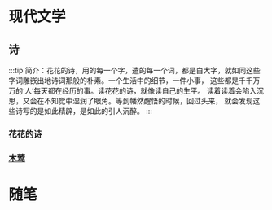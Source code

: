 # 现代文学

## 诗
:::tip
简介：花花的诗，用的每一个字，遣的每一个词，都是白大字，就如同这些字词雕嵌出地诗词那般的朴素。一个生活中的细节，一件小事，
这些都是千千万万的‘人’每天都在经历的事。读花花的诗，就像读自己的生平。
读着读着会陷入沉思，又会在不知觉中湿润了眼角。等到幡然醒悟的时候，回过头来，
就会发现这些诗写的是如此精辟，是如此的引人沉醉。
:::
### [花花的诗](/modules/literature/poem.md)
### [木莺](/modules/literature/muying.md)


# 随笔

